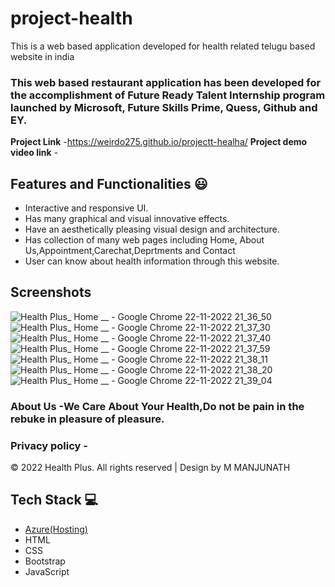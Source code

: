 # project-health 

This is a web based application developed for health related telugu based website in india

### This web based restaurant application has been developed for the accomplishment of Future Ready Talent Internship program launched by Microsoft, Future Skills Prime, Quess, Github and EY.


**Project Link** -https://weirdo275.github.io/projectt-healha/
**Project demo video link** -
## Features and Functionalities 😃

- Interactive and responsive UI.
- Has many graphical and visual innovative effects.
- Have an aesthetically pleasing visual design and architecture.
- Has collection of many web pages including Home, About Us,Appointment,Carechat,Deprtments and Contact
- User can know about health information through this website. 

## Screenshots
![Health Plus_ Home __ - Google Chrome 22-11-2022 21_36_50](https://user-images.githubusercontent.com/118586501/203364048-2feac331-1786-4b48-8373-6a637dd37f6b.png)
![Health Plus_ Home __ - Google Chrome 22-11-2022 21_37_30](https://user-images.githubusercontent.com/118586501/203364118-af257fc8-1ca4-4bb9-b4c9-4b27bac4cb36.png)
![Health Plus_ Home __ - Google Chrome 22-11-2022 21_37_40](https://user-images.githubusercontent.com/118586501/203364147-827145d9-3d5f-4036-9414-a6c4b713a115.png)
![Health Plus_ Home __ - Google Chrome 22-11-2022 21_37_59](https://user-images.githubusercontent.com/118586501/203364181-e895543d-85ec-4818-9b7a-d60bd1263bf3.png)
![Health Plus_ Home __ - Google Chrome 22-11-2022 21_38_11](https://user-images.githubusercontent.com/118586501/203364204-4da65563-3d04-48aa-bd04-057926a7b5f0.png)
![Health Plus_ Home __ - Google Chrome 22-11-2022 21_38_20](https://user-images.githubusercontent.com/118586501/203364224-0d54e807-635c-4c50-a71e-6764ade8643d.png)
![Health Plus_ Home __ - Google Chrome 22-11-2022 21_39_04](https://user-images.githubusercontent.com/118586501/203364254-315f2594-e7eb-4a4a-9599-5a5e8c9d4063.png)

 

   




### About Us -We Care About Your Health,Do not be pain in the rebuke in pleasure of pleasure.




### Privacy policy -
© 2022 Health Plus. All rights reserved | Design by M MANJUNATH





## Tech Stack 💻

- [Azure(Hosting)](https://azure.microsoft.com/en-in/features/azure-portal/)
- HTML
- CSS
- Bootstrap
- JavaScript
